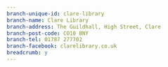 ```yaml
---
branch-unique-id: clare-library
branch-name: Clare Library
branch-address: The Guildhall, High Street, Clare
branch-post-code: CO10 8NY
branch-tel: 01787 277702
branch-facebook: clarelibrary.co.uk
breadcrumb: y
---
```

